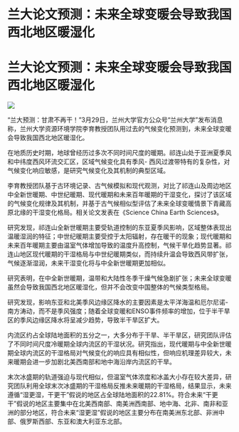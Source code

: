 # 兰大论文预测：未来全球变暖会导致我国西北地区暖湿化

# 兰大论文预测：未来全球变暖会导致我国西北地区暖湿化

![](https://inews.gtimg.com/om_bt/ORRUk-h7FLvBildYPFrdovpgK2_Htt7x8YXemxIdNwRrIAA/1000)

“兰大预测：甘肃不再干！”3月29日，兰州大学官方公众号“兰州大学”发布消息称，兰州大学资源环境学院李育教授团队用过去的气候变化预测到，未来全球变暖会导致我国西北地区暖湿化。

在地质历史时期，地球曾经历过多次不同时间尺度的暖期。祁连山处于亚洲夏季风和中纬度西风环流交汇区，区域气候变化具有季风-
西风过渡带特有的复杂性，对气候变化响应敏感，是研究气候变化及其机制的典型区域。

李育教授团队基于古环境记录、古气候模拟和现代观测，对比了祁连山及周边地区中全新世暖期、中世纪暖期、现代暖期和未来百年暖期的干湿变化，探讨了该区域的气候变化规律及其机制，并基于古气候相似型评估了未来全球变暖情景下青藏高原北缘的干湿变化格局。相关论文发表在《Science
China Earth Sciences》。

研究发现，祁连山全新世暖期主要受轨道控制的东亚夏季风影响，区域整体表现出温暖湿润的特征；中世纪暖期主要受控于太阳辐射，存在暖干的现象；现代暖期和未来百年暖期主要由温室气体增加导致的温度升高控制，气候干旱化趋势显著。祁连山地区现代暖期的干湿格局与中世纪暖期类似，而持续升温会导致西风带扩张，气候逐渐湿润，未来干湿变化将与中全新世暖期更加相似。

研究表明，在中全新世暖期，温带和大陆性冬季干燥气候急剧扩张；未来全球变暖虽然会导致我国西北地区暖湿化，但并不会改变中国整体的气候类型格局。

研究发现，影响东亚和北美季风边缘区降水的主要因素是太平洋海温和厄尔尼诺-
南方涛动，而不是季风强度；随着全球变暖和ENSO事件频率的增加，位于半干旱区的季风边缘区降水将呈减少趋势，导致半干旱区扩大。

内流区约占全球陆地面积的五分之一，大多分布于干旱、半干旱区，研究团队评估了不同时间尺度冷暖期全球内流区的干湿状况。研究指出，现代暖期与中全新世暖期全球内流区的干湿格局对气候变化的响应具有相似性，但响应机理差异较大，未来暖期会进一步加剧北美西南部和地中海沿岸内流区的干旱。

末次冰盛期的轨道强迫与现代相似，但温室气体浓度和冰盖大小存在较大差异，研究团队利用全球末次冰盛期的干湿格局反推未来暖期的干湿格局，结果显示，未来遵循“湿更湿，干更干”假说的地区占全球陆地面积的22.81%。符合未来“干更干”假说的地区主要集中在北美西南部、南美洲西南部、地中海、北非、南非和亚洲的部分地区，符合未来“湿更湿”假说的地区主要分布在南美洲东北部、非洲中部、俄罗斯西部、东亚和澳大利亚东北部。


